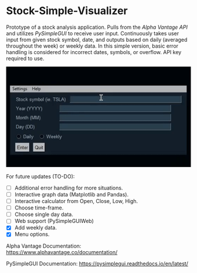 # Stock-Simple-Visualizer

Prototype of a stock analysis application. Pulls from the *Alpha Vantage API* and utilizes *PySimpleGUI* to receive user input. Continuously 
takes user input from given stock symbol, date, and outputs based on daily (averaged throughout the week) or weekly data. 
In this simple version, basic error handling is considered for incorrect dates, symbols, or overflow. API key required to use.

![](media/stonks_prototype2.gif)

For future updates (TO-DO):
- [ ] Additional error handling for more situations.
- [ ] Interactive graph data (Matplotlib and Pandas).
- [ ] Interactive calculator from Open, Close, Low, High.
- [ ] Choose time-frame.
- [ ] Choose single day data.
- [ ] Web support (PySimpleGUIWeb)
- [x] Add weekly data.
- [x] Menu options.

Alpha Vantage Documentation:
https://www.alphavantage.co/documentation/

PySimpleGUI Documentation:
https://pysimplegui.readthedocs.io/en/latest/
